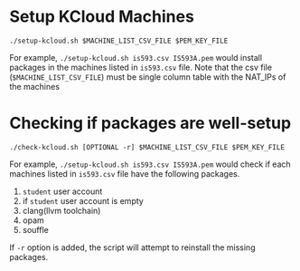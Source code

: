 # Setup KCloud Machines

```
./setup-kcloud.sh $MACHINE_LIST_CSV_FILE $PEM_KEY_FILE
```

For example, `./setup-kcloud.sh is593.csv IS593A.pem` would install packages in the machines listed
in `is593.csv` file. Note that the csv file (`$MACHINE_LIST_CSV_FILE`) must be single column table with the NAT_IPs of the machines

# Checking if packages are well-setup

```
./check-kcloud.sh [OPTIONAL -r] $MACHINE_LIST_CSV_FILE $PEM_KEY_FILE
```
For example, `./setup-kcloud.sh is593.csv IS593A.pem` would check if each machines listed in `is593.csv` file have the following packages.

1. `student` user account
2. if `student` user account is empty
3. clang(llvm toolchain)
4. opam
5. souffle

If `-r` option is added, the script will attempt to reinstall the missing packages.
